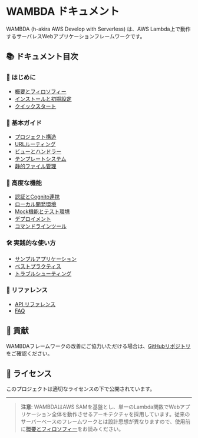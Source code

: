 # WAMBDA ドキュメント

WAMBDA (h-akira AWS Develop with Serverless) は、AWS Lambda上で動作するサーバレスWebアプリケーションフレームワークです。

## 📚 ドキュメント目次

### 🚀 はじめに
- [概要とフィロソフィー](./overview.md)
- [インストールと初期設定](./installation.md)
- [クイックスタート](./quickstart.md)

### 📖 基本ガイド
- [プロジェクト構造](./project-structure.md)
- [URLルーティング](./url-routing.md)
- [ビューとハンドラー](./views-handlers.md)
- [テンプレートシステム](./templates.md)
- [静的ファイル管理](./static-files.md)

### 🔧 高度な機能
- [認証とCognito連携](./authentication.md)
- [ローカル開発環境](./local-development.md)
- [Mock機能とテスト環境](./mock.md)
- [デプロイメント](./deployment.md)
- [コマンドラインツール](./cli-tools.md)

### 🛠️ 実践的な使い方
- [サンプルアプリケーション](./examples.md)
- [ベストプラクティス](./best-practices.md)
- [トラブルシューティング](./troubleshooting.md)

### 📄 リファレンス
- [API リファレンス](./api-reference.md)
- [FAQ](./faq.md)

## 🤝 貢献

WAMBDAフレームワークの改善にご協力いただける場合は、[GitHubリポジトリ](https://github.com/h-akira/wambda)をご確認ください。

## 📝 ライセンス

このプロジェクトは適切なライセンスの下で公開されています。

---

> **注意**: WAMBDAはAWS SAMを基盤とし、単一のLambda関数でWebアプリケーション全体を動作させるアーキテクチャを採用しています。従来のサーバーベースのフレームワークとは設計思想が異なりますので、使用前に[概要とフィロソフィー](./overview.md)をお読みください。
